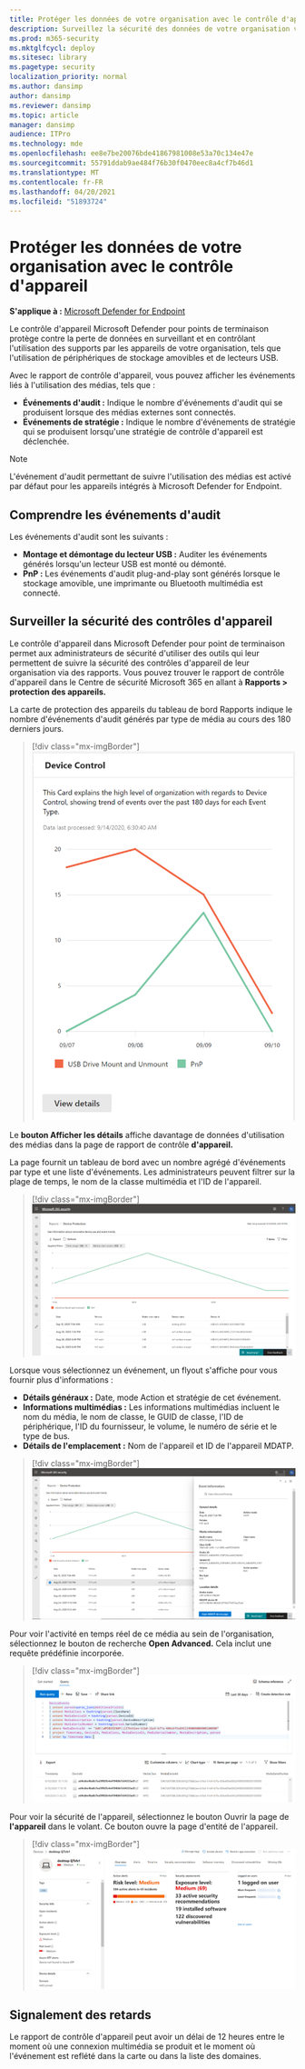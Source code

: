 ```yaml
---
title: Protéger les données de votre organisation avec le contrôle d'appareil
description: Surveillez la sécurité des données de votre organisation via des rapports de contrôle des appareils.
ms.prod: m365-security
ms.mktglfcycl: deploy
ms.sitesec: library
ms.pagetype: security
localization_priority: normal
ms.author: dansimp
author: dansimp
ms.reviewer: dansimp
ms.topic: article
manager: dansimp
audience: ITPro
ms.technology: mde
ms.openlocfilehash: ee8e7be20076bde41867981008e53a70c134e47e
ms.sourcegitcommit: 55791ddab9ae484f76b30f0470eec8a4cf7b46d1
ms.translationtype: MT
ms.contentlocale: fr-FR
ms.lasthandoff: 04/20/2021
ms.locfileid: "51893724"
---
```

# <a name="protect-your-organizations-data-with-device-control"></a>Protéger les données de votre organisation avec le contrôle d'appareil

**S'applique à :** [Microsoft Defender for Endpoint](https://go.microsoft.com/fwlink/p/?linkid=2069559)

Le contrôle d'appareil Microsoft Defender pour points de terminaison protège contre la perte de données en surveillant et en contrôlant l'utilisation des supports par les appareils de votre organisation, tels que l'utilisation de périphériques de stockage amovibles et de lecteurs USB.

Avec le rapport de contrôle d'appareil, vous pouvez afficher les événements liés à l'utilisation des médias, tels que :

- **Événements d'audit :** Indique le nombre d'événements d'audit qui se produisent lorsque des médias externes sont connectés.
- **Événements de stratégie :** Indique le nombre d'événements de stratégie qui se produisent lorsqu'une stratégie de contrôle d'appareil est déclenchée.

> [!NOTE]
> L'événement d'audit permettant de suivre l'utilisation des médias est activé par défaut pour les appareils intégrés à Microsoft Defender for Endpoint.

## <a name="understanding-the-audit-events"></a>Comprendre les événements d'audit

Les événements d'audit sont les suivants :

- **Montage et démontage du lecteur USB :** Auditer les événements générés lorsqu'un lecteur USB est monté ou démonté.
- **PnP :** Les événements d'audit plug-and-play sont générés lorsque le stockage amovible, une imprimante ou Bluetooth multimédia est connecté.

## <a name="monitor-device-control-security"></a>Surveiller la sécurité des contrôles d'appareil

Le contrôle d'appareil dans Microsoft Defender pour point de terminaison permet aux administrateurs de sécurité d'utiliser des outils qui leur permettent de suivre la sécurité des contrôles d'appareil de leur organisation via des rapports. Vous pouvez trouver le rapport de contrôle d'appareil dans le Centre de sécurité Microsoft 365 en allant à **Rapports > protection des appareils.**

La carte de  protection des appareils du tableau de bord Rapports indique le nombre d'événements d'audit générés par type de média au cours des 180 derniers jours.

> [!div class="mx-imgBorder"]
> ![DeviceControlReportCard](images/devicecontrolcard.png)

Le **bouton Afficher les détails** affiche davantage de données d'utilisation des médias dans la page de rapport de contrôle **d'appareil.**

La page fournit un tableau de bord avec un nombre agrégé d'événements par type et une liste d'événements. Les administrateurs peuvent filtrer sur la plage de temps, le nom de la classe multimédia et l'ID de l'appareil.

> [!div class="mx-imgBorder"]
> ![DeviceControlReportDetails](images/Detaileddevicecontrolreport.png)

Lorsque vous sélectionnez un événement, un flyout s'affiche pour vous fournir plus d'informations :

- **Détails généraux :** Date, mode Action et stratégie de cet événement.
- **Informations multimédias :** Les informations multimédias incluent le nom du média, le nom de classe, le GUID de classe, l'ID de périphérique, l'ID du fournisseur, le volume, le numéro de série et le type de bus.
- **Détails de l'emplacement :** Nom de l'appareil et ID de l'appareil MDATP.

> [!div class="mx-imgBorder"]
> ![FilterOnDeviceControlReport](images/devicecontrolreportfilter.png)

Pour voir l'activité en temps réel de ce média au sein de l'organisation, sélectionnez le bouton de recherche **Open Advanced.** Cela inclut une requête prédéfinie incorporée.

> [!div class="mx-imgBorder"]
> ![QueryOnDeviceControlReport](images/Devicecontrolreportquery.png)

Pour voir la sécurité de l'appareil, sélectionnez le bouton Ouvrir la page de **l'appareil** dans le volant. Ce bouton ouvre la page d'entité de l'appareil.

> [!div class="mx-imgBorder"]
> ![DeviceEntityPage](images/Devicesecuritypage.png)

## <a name="reporting-delays"></a>Signalement des retards

Le rapport de contrôle d'appareil peut avoir un délai de 12 heures entre le moment où une connexion multimédia se produit et le moment où l'événement est reflété dans la carte ou dans la liste des domaines.
